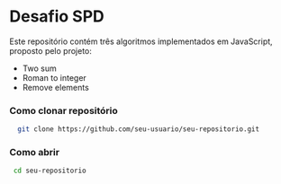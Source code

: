 # Desafio SPD 
Este repositório contém três algoritmos implementados em JavaScript, proposto pelo projeto:
* Two sum
* Roman to integer
* Remove elements

 ### Como clonar repositório
```bash
  git clone https://github.com/seu-usuario/seu-repositorio.git
```
### Como abrir
```bash
 cd seu-repositorio
```
